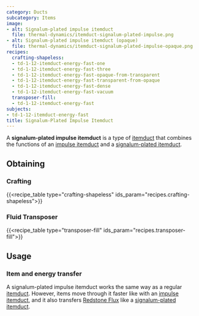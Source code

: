 ```yaml
---
category: Ducts
subcategory: Items
image:
- alt: Signalum-plated impulse itemduct
  file: thermal-dynamics/itemduct-signalum-plated-impulse.png
- alt: Signalum-plated impulse itemduct (opaque)
  file: thermal-dynamics/itemduct-signalum-plated-impulse-opaque.png
recipes:
  crafting-shapeless:
  - td-1-12-itemduct-energy-fast-one
  - td-1-12-itemduct-energy-fast-three
  - td-1-12-itemduct-energy-fast-opaque-from-transparent
  - td-1-12-itemduct-energy-fast-transparent-from-opaque
  - td-1-12-itemduct-energy-fast-dense
  - td-1-12-itemduct-energy-fast-vacuum
  transposer-fill:
  - td-1-12-itemduct-energy-fast
subjects:
- td-1-12-itemduct-energy-fast
title: Signalum-Plated Impulse Itemduct
---
```


A **signalum-plated impulse itemduct** is a type of [itemduct](../itemduct/)
that combines the functions of an [impulse itemduct](../impulse-itemduct/)
and a [signalum-plated itemduct](../signalum-plated-itemduct/).


Obtaining
---------

### Crafting
{{<recipe_table type="crafting-shapeless" ids_param="recipes.crafting-shapeless">}}

### Fluid Transposer
{{<recipe_table type="transposer-fill" ids_param="recipes.transposer-fill">}}


Usage
-----

### Item and energy transfer
A signalum-plated impulse itemduct works the same way as a regular
[itemduct](../itemduct/). However, items move through it faster like with an
[impulse itemduct](../impulse-itemduct/), and it also transfers [Redstone
Flux](/docs/redstone-flux/) like a [signalum-plated
itemduct](../signalum-plated-itemduct/).
